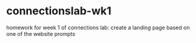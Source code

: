 # connectionslab-wk1
homework for week 1 of connections lab: create a landing page based on one of the website prompts
